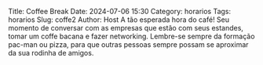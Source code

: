 Title: Coffee Break
Date: 2024-07-06 15:30
Category: horarios
Tags: horarios
Slug: coffe2
Author: Host
A tão esperada hora do café! Seu momento de conversar com as empresas que estão com seus estandes, tomar um coffe bacana e fazer networking.
Lembre-se sempre da formação pac-man ou pizza, para que outras pessoas sempre possam se aproximar da sua rodinha de amigos.
